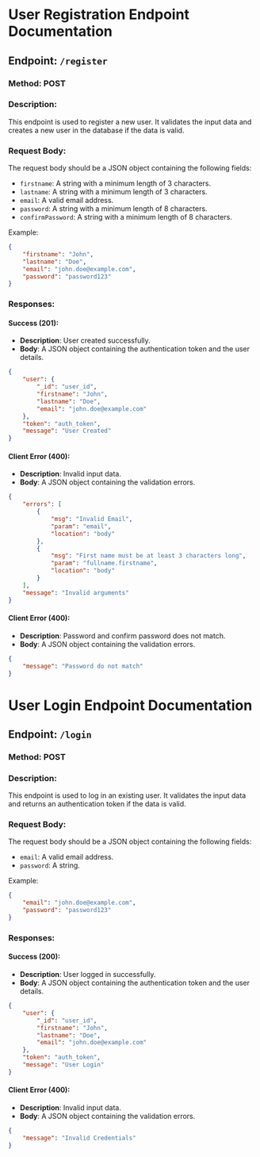 # User Registration Endpoint Documentation

## Endpoint: `/register`

### Method: POST

### Description:

This endpoint is used to register a new user. It validates the input data and creates a new user in the database if the data is valid.

### Request Body:

The request body should be a JSON object containing the following fields:

- `firstname`: A string with a minimum length of 3 characters.
- `lastname`: A string with a minimum length of 3 characters.
- `email`: A valid email address.
- `password`: A string with a minimum length of 8 characters.
- `confirmPassword`: A string with a minimum length of 8 characters.

Example:

```json
{
	"firstname": "John",
	"lastname": "Doe",
	"email": "john.doe@example.com",
	"password": "password123"
}
```

### Responses:

#### Success (201):

- **Description**: User created successfully.
- **Body**: A JSON object containing the authentication token and the user details.

```json
{
	"user": {
		"_id": "user_id",
		"firstname": "John",
		"lastname": "Doe",
		"email": "john.doe@example.com"
	},
	"token": "auth_token",
	"message": "User Created"
}
```

#### Client Error (400):

- **Description**: Invalid input data.
- **Body**: A JSON object containing the validation errors.

```json
{
	"errors": [
		{
			"msg": "Invalid Email",
			"param": "email",
			"location": "body"
		},
		{
			"msg": "First name must be at least 3 characters long",
			"param": "fullname.firstname",
			"location": "body"
		}
	],
	"message": "Invalid arguments"
}
```

#### Client Error (400):

- **Description**: Password and confirm password does not match.
- **Body**: A JSON object containing the validation errors.

```json
{
	"message": "Password do not match"
}
```

# User Login Endpoint Documentation

## Endpoint: `/login`

### Method: POST

### Description:

This endpoint is used to log in an existing user. It validates the input data and returns an authentication token if the data is valid.

### Request Body:

The request body should be a JSON object containing the following fields:

- `email`: A valid email address.
- `password`: A string.

Example:

```json
{
	"email": "john.doe@example.com",
	"password": "password123"
}
```

### Responses:

#### Success (200):

- **Description**: User logged in successfully.
- **Body**: A JSON object containing the authentication token and the user details.

```json
{
	"user": {
		"_id": "user_id",
		"firstname": "John",
		"lastname": "Doe",
		"email": "john.doe@example.com"
	},
	"token": "auth_token",
	"message": "User Login"
}
```

#### Client Error (400):

- **Description**: Invalid input data.
- **Body**: A JSON object containing the validation errors.

```json
{
	"message": "Invalid Credentials"
}
```
